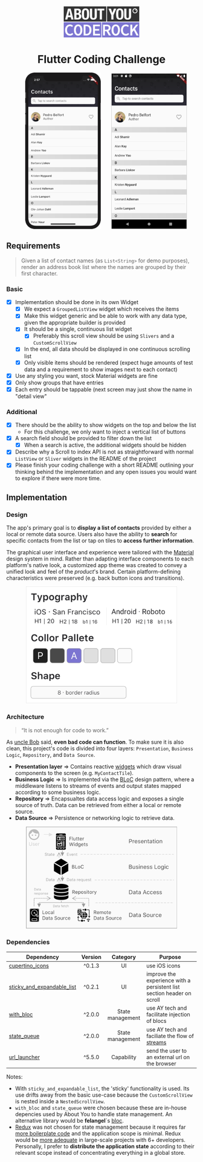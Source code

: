 <h1 align="center">
  <img width="200" src=".github/project-logo.png">
  <br>
  <br>
  Flutter Coding Challenge
  <br>
</h1>

<p align="middle">
  <img src=".github/ios-app-result.png" width="200" hspace="24" />
  <img src=".github/android-app-result.png" width="200" />
</p>

## Requirements


> Given a list of contact names (as `List<String>` for demo purposes), render an address book list where the names are grouped by their first character.

### Basic

- [x] Implementation should be done in its own Widget
    - [x] We expect a `GroupedListView` widget which receives the items
    - [x] Make this widget generic and be able to work with any data type, given the appropriate builder is provided
    - [x] It should be a single, continuous list widget
        - [x] Preferably this scroll view should be using `Slivers` and a `CustomScrollView`
    - [x] In the end, all data should be displayed in one continuous scrolling list
    - [x] Only visible items should be rendered (expect huge amounts of test data and a requirement to show images next to each contact)
- [x] Use any styling you want, stock Material widgets are fine
- [x] Only show groups that have entries
- [x] Each entry should be tappable (next screen may just show the name in "detail view"

### Additional

- [x] There should be the ability to show widgets on the top and below the list
    - For this challenge, we only want to inject a vertical list of buttons
- [x] A search field should be provided to filter down the list
    - [x] When a search is active, the additional widgets should be hidden
- [x] Describe why a Scroll to index API is not as straightforward with normal `ListView` or `Sliver` widgets in the README of the project
- [x] Please finish your coding challenge with a short README outlining your thinking behind the implementation and any open issues you would want to explore if there were more time.

## Implementation

### Design

The app's primary goal is to **display a list of contacts** provided by either a local or remote data source. Users also have the ability to **search** for specific contacts from the list or tap on tiles to **access further information**.

The graphical user interface and experience were tailored with the [Material](https://material.io/design/foundation-overview) design system in mind. Rather than adapting interface components to each platform's native look, a customized app theme was created to convey a unified look and feel of the *product*'s brand. Certain platform-defining characteristics were preserved (e.g. back button icons and transitions).

<p align="middle">
<img width="400" src=".github/theme-overview.png">
</p>

### Architecture

> “It is not enough for code to work.”

As [uncle Bob](https://books.google.com.br/books?id=_i6bDeoCQzsC&printsec=frontcover&dq=inauthor:%22Robert+C.+Martin%22&hl=pt-BR&sa=X&ved=2ahUKEwjy-tSez7frAhXsLLkGHU41CLMQ6AEwAHoECAQQAg#v=onepage&q&f=false) said, **even bad code can function**. To make sure it is also clean, this project's code is divided into four layers: `Presentation`, `Business Logic`, `Repository`, and `Data Source`.

- **Presentation layer** => Contains reactive [widgets](https://flutter.dev/docs/development/ui/widgets) which draw visual components to the screen (e.g. `MyContactTile`).
- **Business Logic** => Is implemented via the [BLoC](https://www.didierboelens.com/2018/08/reactive-programming-streams-bloc/) design pattern, where a middleware listens to streams of events and output states mapped according to some business logic.
- **Repository** => Encapsualtes data access logic and exposes a single source of truth. Data can be retrieved from either a local or remote source.
- **Data Source** => Persistence or networking logic to retrieve data.

<p align="middle">
<img width="400" src=".github/frontend-architecture.png">
</p>

### Dependencies

| Dependency  | Version | Category  | Purpose |
| ------------- | :---:  | :---:  | ------------- |
| [cupertino_icons](https://pub.dev/packages/cupertino_icons)  | ^0.1.3  | UI  | use iOS icons  |
| [sticky_and_expandable_list](https://pub.dev/packages/sticky_and_expandable_list)  | ^0.2.1  | UI  | improve the experience with a persistent list section header on scroll  |
| [with_bloc](https://pub.dev/packages/with_bloc)  | ^2.0.0  | State management  | use AY tech and facilitate injection of blocs  |
| [state_queue](https://pub.dev/packages/state_queue)  | ^2.0.0  | State management  | use AY tech and faciliate the flow of [streams](https://dart.dev/tutorials/language/streams)  |
| [url_launcher](https://pub.dev/packages/url_launcher)  | ^5.5.0  | Capability  | send the user to an external url on the browser  |

Notes:
- With `sticky_and_expandable_list`, the 'sticky' functionality is used. Its use drifts away from the basic use-case because the `CustomScrollView` is nested inside a `NestedScrollView`.
- `with_bloc` and `state_queue` were chosen because these are in-house depencies used by About You to handle state management. An alternative library would be **felangel**`s [bloc](https://github.com/felangel/bloc/).
- [Redux](https://pub.dev/packages/redux) was not chosen for state management because it requires far [more boilerplate code](https://www.reddit.com/r/reactjs/comments/7dk3s8/is_there_a_way_to_reduce_boilerplate_for_redux/) and the application scope is minimal. Redux would be [more adequate](https://redux.js.org/faq/general#when-should-i-learn-redux) in large-scale projects with 6+ developers. Personally, I prefer to **distribute the application state** according to their relevant scope instead of concentrating everything in a global store.
